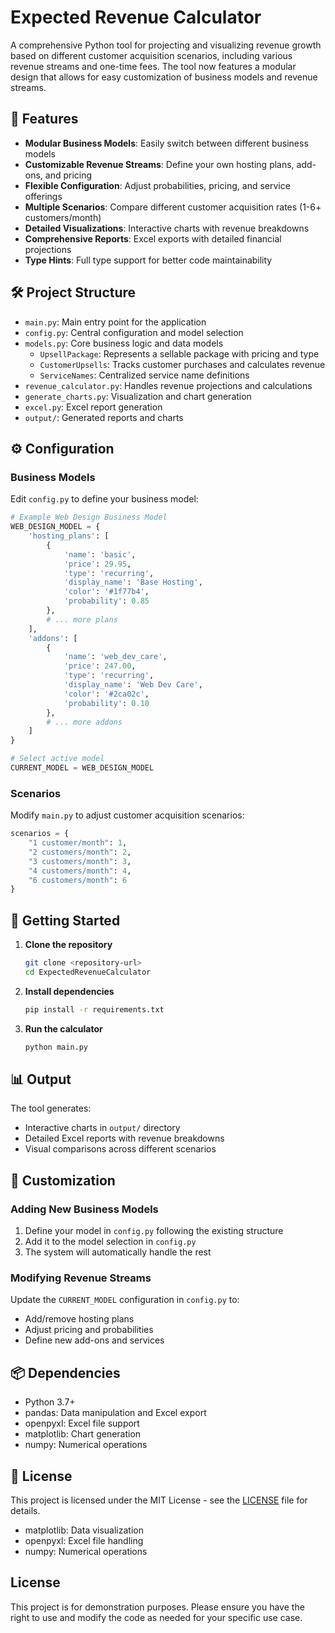 # Expected Revenue Calculator

A comprehensive Python tool for projecting and visualizing revenue growth based on different customer acquisition scenarios, including various revenue streams and one-time fees. The tool now features a modular design that allows for easy customization of business models and revenue streams.

## 🚀 Features

- **Modular Business Models**: Easily switch between different business models
- **Customizable Revenue Streams**: Define your own hosting plans, add-ons, and pricing
- **Flexible Configuration**: Adjust probabilities, pricing, and service offerings
- **Multiple Scenarios**: Compare different customer acquisition rates (1-6+ customers/month)
- **Detailed Visualizations**: Interactive charts with revenue breakdowns
- **Comprehensive Reports**: Excel exports with detailed financial projections
- **Type Hints**: Full type support for better code maintainability

## 🛠️ Project Structure

- `main.py`: Main entry point for the application
- `config.py`: Central configuration and model selection
- `models.py`: Core business logic and data models
  - `UpsellPackage`: Represents a sellable package with pricing and type
  - `CustomerUpsells`: Tracks customer purchases and calculates revenue
  - `ServiceNames`: Centralized service name definitions
- `revenue_calculator.py`: Handles revenue projections and calculations
- `generate_charts.py`: Visualization and chart generation
- `excel.py`: Excel report generation
- `output/`: Generated reports and charts

## ⚙️ Configuration

### Business Models

Edit `config.py` to define your business model:

```python
# Example Web Design Business Model
WEB_DESIGN_MODEL = {
    'hosting_plans': [
        {
            'name': 'basic',
            'price': 29.95,
            'type': 'recurring',
            'display_name': 'Base Hosting',
            'color': '#1f77b4',
            'probability': 0.85
        },
        # ... more plans
    ],
    'addons': [
        {
            'name': 'web_dev_care',
            'price': 247.00,
            'type': 'recurring',
            'display_name': 'Web Dev Care',
            'color': '#2ca02c',
            'probability': 0.10
        },
        # ... more addons
    ]
}

# Select active model
CURRENT_MODEL = WEB_DESIGN_MODEL
```

### Scenarios

Modify `main.py` to adjust customer acquisition scenarios:

```python
scenarios = {
    "1 customer/month": 1,
    "2 customers/month": 2,
    "3 customers/month": 3,
    "4 customers/month": 4,
    "6 customers/month": 6
}
```

## 🚀 Getting Started

1. **Clone the repository**
   ```bash
   git clone <repository-url>
   cd ExpectedRevenueCalculator
   ```

2. **Install dependencies**
   ```bash
   pip install -r requirements.txt
   ```

3. **Run the calculator**
   ```bash
   python main.py
   ```

## 📊 Output

The tool generates:
- Interactive charts in `output/` directory
- Detailed Excel reports with revenue breakdowns
- Visual comparisons across different scenarios

## 🎨 Customization

### Adding New Business Models

1. Define your model in `config.py` following the existing structure
2. Add it to the model selection in `config.py`
3. The system will automatically handle the rest

### Modifying Revenue Streams

Update the `CURRENT_MODEL` configuration in `config.py` to:
- Add/remove hosting plans
- Adjust pricing and probabilities
- Define new add-ons and services

## 📦 Dependencies

- Python 3.7+
- pandas: Data manipulation and Excel export
- openpyxl: Excel file support
- matplotlib: Chart generation
- numpy: Numerical operations

## 📝 License

This project is licensed under the MIT License - see the [LICENSE](LICENSE) file for details.
- matplotlib: Data visualization
- openpyxl: Excel file handling
- numpy: Numerical operations

## License

This project is for demonstration purposes. Please ensure you have the right to use and modify the code as needed for your specific use case.
